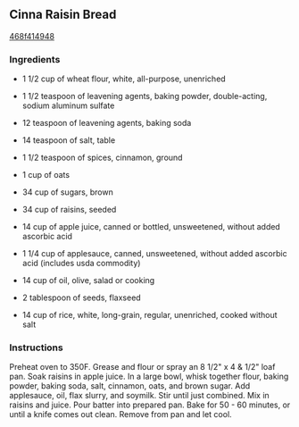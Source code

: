 ## Cinna Raisin Bread

[468f414948](http://www.food.com/recipe/cinna-raisin-bread-119256)

### Ingredients

 - 1 1/2 cup of wheat flour, white, all-purpose, unenriched

 - 1 1/2 teaspoon of leavening agents, baking powder, double-acting, sodium aluminum sulfate

 - 12 teaspoon of leavening agents, baking soda

 - 14 teaspoon of salt, table

 - 1 1/2 teaspoon of spices, cinnamon, ground

 - 1 cup of oats

 - 34 cup of sugars, brown

 - 34 cup of raisins, seeded

 - 14 cup of apple juice, canned or bottled, unsweetened, without added ascorbic acid

 - 1 1/4 cup of applesauce, canned, unsweetened, without added ascorbic acid (includes usda commodity)

 - 14 cup of oil, olive, salad or cooking

 - 2 tablespoon of seeds, flaxseed

 - 14 cup of rice, white, long-grain, regular, unenriched, cooked without salt

### Instructions

Preheat oven to 350F. Grease and flour or spray an 8 1/2" x 4 & 1/2" loaf pan. Soak raisins in apple juice. In a large bowl, whisk together flour, baking powder, baking soda, salt, cinnamon, oats, and brown sugar. Add applesauce, oil, flax slurry, and soymilk. Stir until just combined. Mix in raisins and juice. Pour batter into prepared pan. Bake for 50 - 60 minutes, or until a knife comes out clean. Remove from pan and let cool.